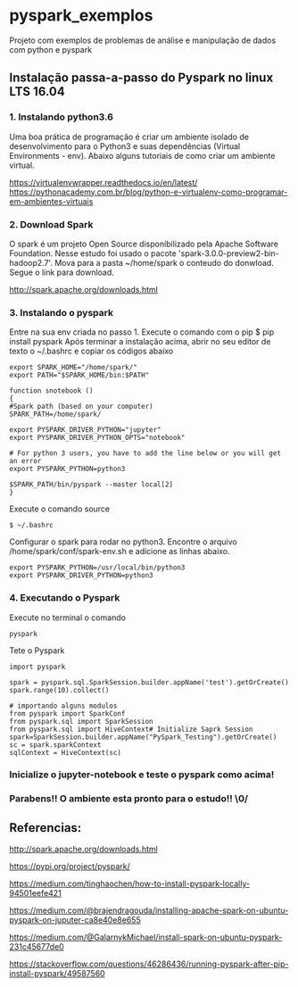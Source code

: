 # pyspark_exemplos
Projeto com exemplos de problemas de análise e manipulação de dados com python e pyspark

## Instalação passa-a-passo do Pyspark no linux LTS 16.04

### 1. Instalando python3.6
Uma boa prática de programação é criar um ambiente isolado de desenvolvimento para o Python3 e suas dependências (Virtual Environments - env). Abaixo alguns tutoriais de como criar um ambiente virtual.

https://virtualenvwrapper.readthedocs.io/en/latest/
https://pythonacademy.com.br/blog/python-e-virtualenv-como-programar-em-ambientes-virtuais

### 2. Download Spark

O spark é um projeto Open Source disponibilizado pela Apache Software Foundation. Nesse estudo foi usado o pacote 'spark-3.0.0-preview2-bin-hadoop2.7'. Mova para a pasta ~/home/spark o conteudo do donwload. Segue o link para download.

http://spark.apache.org/downloads.html

### 3. Instalando o pyspark

Entre na sua env criada no passo 1. Execute o comando com o pip
$ pip install pyspark
Após terminar a instalação acima, abrir no seu editor de texto o  ~/.bashrc e copiar os códigos abaixo 
```
export SPARK_HOME="/home/spark/"
export PATH="$SPARK_HOME/bin:$PATH" 

function snotebook () 
{
#Spark path (based on your computer)
SPARK_PATH=/home/spark/

export PYSPARK_DRIVER_PYTHON="jupyter"
export PYSPARK_DRIVER_PYTHON_OPTS="notebook"

# For python 3 users, you have to add the line below or you will get an error 
export PYSPARK_PYTHON=python3

$SPARK_PATH/bin/pyspark --master local[2]
} 
```
Execute o comando source 
```
$ ~/.bashrc
```

Configurar o spark para rodar no python3. Encontre o arquivo /home/spark/conf/spark-env.sh e adicione as linhas abaixo.
```
export PYSPARK_PYTHON=/usr/local/bin/python3
export PYSPARK_DRIVER_PYTHON=python3 
```
### 4. Executando o Pyspark

Execute no terminal o comando 
```
pyspark
```
Tete o Pyspark
```
import pyspark

spark = pyspark.sql.SparkSession.builder.appName('test').getOrCreate()
spark.range(10).collect() 

# importando alguns modulos
from pyspark import SparkConf
from pyspark.sql import SparkSession
from pyspark.sql import HiveContext# Initialize Saprk Session
spark=SparkSession.builder.appName("PySpark_Testing").getOrCreate()
sc = spark.sparkContext
sqlContext = HiveContext(sc)
```
### Inicialize o jupyter-notebook e teste o pyspark como acima!

### Parabens!! O ambiente esta pronto para o estudo!! \0/


## Referencias:

http://spark.apache.org/downloads.html

https://pypi.org/project/pyspark/

https://medium.com/tinghaochen/how-to-install-pyspark-locally-94501eefe421

https://medium.com/@brajendragouda/installing-apache-spark-on-ubuntu-pyspark-on-juputer-ca8e40e8e655

https://medium.com/@GalarnykMichael/install-spark-on-ubuntu-pyspark-231c45677de0

https://stackoverflow.com/questions/46286436/running-pyspark-after-pip-install-pyspark/49587560

